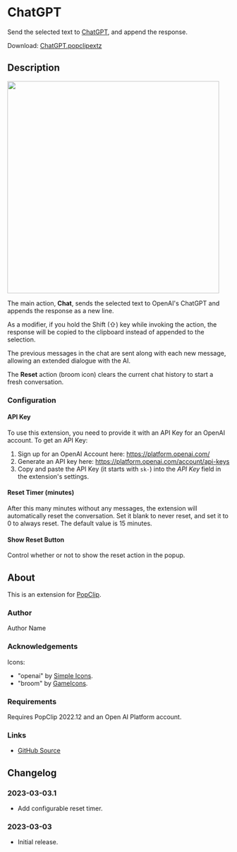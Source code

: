 # ChatGPT

Send the selected text to [ChatGPT](https://openai.com/blog/chatgpt), and append
the response.

Download:
[ChatGPT.popclipextz](https://github.com/pilotmoon/PopClip-Extensions/raw/master/extensions/ChatGPT.popclipextz)

## Description

<img src="https://raw.githubusercontent.com/pilotmoon/PopClip-Extensions/master/source/ChatGPT.popclipext/ChatGPT-demo.gif" width="480px">

The main action, **Chat**, sends the selected text to OpenAI's ChatGPT and
appends the response as a new line.

As a modifier, if you hold the Shift (⇧) key while invoking the action, the
response will be copied to the clipboard instead of appended to the selection.

The previous messages in the chat are sent along with each new message, allowing
an extended dialogue with the AI.

The **Reset** action (broom icon) clears the current chat history to start a
fresh conversation.

### Configuration

#### API Key

To use this extension, you need to provide it with an API Key for an OpenAI
account. To get an API Key:

1. Sign up for an OpenAI Account here: <https://platform.openai.com/>
2. Generate an API key here: <https://platform.openai.com/account/api-keys>
3. Copy and paste the API Key (it starts with `sk-`) into the _API Key_ field in
   the extension's settings.

#### Reset Timer (minutes)

After this many minutes without any messages, the extension will automatically
reset the conversation. Set it blank to never reset, and set it to 0 to always
reset. The default value is 15 minutes.

#### Show Reset Button

Control whether or not to show the reset action in the popup.

## About

This is an extension for [PopClip](https://pilotmoon.com/popclip/).

### Author

Author Name

### Acknowledgements

Icons:

- "openai" by [Simple Icons](https://simpleicons.org/).
- "broom" by [GameIcons](https://game-icons.net/).

### Requirements

Requires PopClip 2022.12 and an Open AI Platform account.

### Links

- [GitHub Source](https://github.com/pilotmoon/PopClip-Extensions/tree/master/source/ChatGPT.popclipext)

## Changelog

### 2023-03-03.1

- Add configurable reset timer.

### 2023-03-03

- Initial release.
